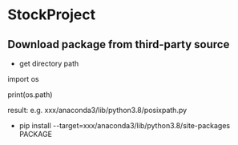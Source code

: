 # StockProject
## Download package from third-party source
- get directory path

import os

print(os.path)

result: e.g. xxx/anaconda3/lib/python3.8/posixpath.py

- pip install --target=xxx/anaconda3/lib/python3.8/site-packages PACKAGE
